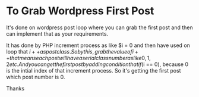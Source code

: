 # To Grab Wordpress First Post

It's done on wordpress post loop where you can grab the first post and then can implement that as your requirements.

It has done by PHP increment process as like $i = 0 and then have used on loop that $i++ as post class.So by this, grab the value of i++ that means each post will have a serial class number as like 0,1,2 etc. And you can get the first post by adding condition that if($i == 0), because 0 is the intial index of that increment process. So it's getting the first post which post number is 0.

Thanks	